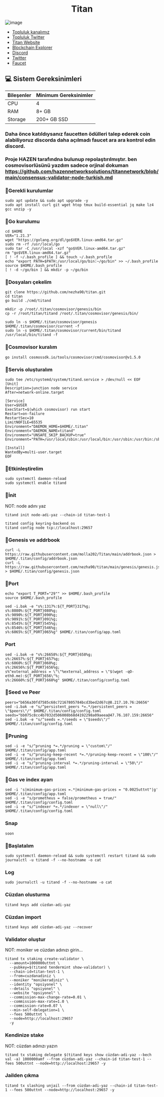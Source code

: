 <h1 align="center"> Titan </h1>



![image](https://github.com/molla202/Titan/assets/91562185/381f7d35-6421-43b0-9fcd-3b67be169410)




 * [Topluluk kanalımız](https://t.me/corenodechat)<br>
 * [Topluluk Twitter](https://twitter.com/corenodeHQ)<br>
 * [Titan Website](https://titannet.io/)<br>
 * [Blockchain Explorer](https://explorers.titannet.io/en)<br>
 * [Discord](https://discord.com/invite/titannet)<br>
 * [Twitter](https://twitter.com/Titannet_dao)<br>
 * [Faucet](https://faucet.titannet.io/)<br>



## 💻 Sistem Gereksinimleri
| Bileşenler | Minimum Gereksinimler | 
| ------------ | ------------ |
| CPU |	4|
| RAM	| 8+ GB |
| Storage	| 200+ GB SSD |


### Daha önce katıldıysanız faucetten ödülleri talep ederek coin alabiliyoruz discorda daha açılmadı faucet ara ara kontrol edin discord.
### Proje HAZEN tarafındna bulunup repolaştırılmıştır. ben cosmovisorlüsünü yazdım sadece orjinal dokuman https://github.com/hazennetworksolutions/titannetwork/blob/main/consensus-validator-node-turkish.md
### 🚧Gerekli kurulumlar
```
sudo apt update && sudo apt upgrade -y
sudo apt install curl git wget htop tmux build-essential jq make lz4 gcc unzip -y
```

### 🚧Go kurulumu
```
cd $HOME
VER="1.21.3"
wget "https://golang.org/dl/go$VER.linux-amd64.tar.gz"
sudo rm -rf /usr/local/go
sudo tar -C /usr/local -xzf "go$VER.linux-amd64.tar.gz"
rm "go$VER.linux-amd64.tar.gz"
[ ! -f ~/.bash_profile ] && touch ~/.bash_profile
echo "export PATH=$PATH:/usr/local/go/bin:~/go/bin" >> ~/.bash_profile
source $HOME/.bash_profile
[ ! -d ~/go/bin ] && mkdir -p ~/go/bin
```
### 🚧Dosyaları çekelim
```
git clone https://github.com/nezha90/titan.git
cd titan
go build ./cmd/titand
```
```
mkdir -p /root/.titan/cosmovisor/genesis/bin
cp -r /root/titan/titand /root/.titan/cosmovisor/genesis/bin/
```
```
sudo ln -s $HOME/.titan/cosmovisor/genesis $HOME/.titan/cosmovisor/current -f
sudo ln -s $HOME/.titan/cosmovisor/current/bin/titand /usr/local/bin/titand -f
```
### 🚧Cosmovisor kuralım
```
go install cosmossdk.io/tools/cosmovisor/cmd/cosmovisor@v1.5.0
```
### 🚧Servis oluşturalım
```
sudo tee /etc/systemd/system/titand.service > /dev/null << EOF
[Unit]
Description=junction node service
After=network-online.target

[Service]
User=$USER
ExecStart=$(which cosmovisor) run start
Restart=on-failure
RestartSec=10
LimitNOFILE=65535
Environment="DAEMON_HOME=$HOME/.titan"
Environment="DAEMON_NAME=titand"
Environment="UNSAFE_SKIP_BACKUP=true"
Environment="PATH=/usr/local/sbin:/usr/local/bin:/usr/sbin:/usr/bin:/sbin:/bin:/usr/games:/usr/local/games:/snap/bin:$HOME/.titan/cosmovisor/current/bin"

[Install]
WantedBy=multi-user.target
EOF
```
### 🚧Etkinleştirelim
```
sudo systemctl daemon-reload
sudo systemctl enable titand
```
### 🚧İnit
NOT: node adını yaz
```
titand init node-adi-yaz --chain-id titan-test-1
```
```
titand config keyring-backend os
titand config node tcp://localhost:29657
```
### 🚧Genesis ve addrbook
```
curl -L https://raw.githubusercontent.com/molla202/Titan/main/addrbook.json > $HOME/.titan/config/addrbook.json
curl -L https://raw.githubusercontent.com/nezha90/titan/main/genesis/genesis.json > $HOME/.titan/config/genesis.json
```
### 🚧Port
```
echo "export T_PORT="29"" >> $HOME/.bash_profile
source $HOME/.bash_profile
```
```
sed -i.bak -e "s%:1317%:${T_PORT}317%g;
s%:8080%:${T_PORT}080%g;
s%:9090%:${T_PORT}090%g;
s%:9091%:${T_PORT}091%g;
s%:8545%:${T_PORT}545%g;
s%:8546%:${T_PORT}546%g;
s%:6065%:${T_PORT}065%g" $HOME/.titan/config/app.toml
```
### Port
```
sed -i.bak -e "s%:26658%:${T_PORT}658%g;
s%:26657%:${T_PORT}657%g;
s%:6060%:${T_PORT}060%g;
s%:26656%:${T_PORT}656%g;
s%^external_address = \"\"%external_address = \"$(wget -qO- eth0.me):${T_PORT}656\"%;
s%:26660%:${T_PORT}660%g" $HOME/.titan/config/config.toml
```
### 🚧Seed ve Peer
```
peers="b656a30fd7585c68c72167805784bcd3bed2d67c@8.217.10.76:26656"
sed -i.bak -e "s/^persistent_peers *=.*/persistent_peers = \"$peers\"/" $HOME/.titan/config/config.toml
seeds="bb075c8cc4b7032d506008b68d4192298a09aeea@47.76.107.159:26656"
sed -i.bak -e "s/^seeds =.*/seeds = \"$seeds\"/" $HOME/.titan/config/config.toml

```

### 🚧Pruning
```
sed -i -e "s/^pruning *=.*/pruning = \"custom\"/" $HOME/.titan/config/app.toml
sed -i -e "s/^pruning-keep-recent *=.*/pruning-keep-recent = \"100\"/" $HOME/.titan/config/app.toml
sed -i -e "s/^pruning-interval *=.*/pruning-interval = \"50\"/" $HOME/.titan/config/app.toml
```
### 🚧Gas ve index ayarı
```
sed -i 's|minimum-gas-prices =.*|minimum-gas-prices = "0.0025uttnt"|g' $HOME/.titan/config/app.toml
sed -i -e "s/prometheus = false/prometheus = true/" $HOME/.titan/config/config.toml
sed -i -e "s/^indexer *=.*/indexer = \"null\"/" $HOME/.titan/config/config.toml
```
### Snap 
```
soon
```
### 🚧Başlatalım
```
sudo systemctl daemon-reload && sudo systemctl restart titand && sudo journalctl -u titand -f --no-hostname -o cat
```
### Log
```
sudo journalctl -u titand -f --no-hostname -o cat
```
### Cüzdan olusturma
```
titand keys add cüzdan-adi-yaz
```
### Cüzdan import
```
titand keys add cüzdan-adi-yaz --recover
```
### Validator oluştur
NOT: moniker ve cüzdan adınızı girin...
```
titand tx staking create-validator \
  --amount=1000000uttnt \
  --pubkey=$(titand tendermint show-validator) \
  --chain-id=titan-test-1 \
  --from=cuzdanadiniz \
  --moniker "monikeradiniz" \
  --identity "opsiyonel" \
  --details "opsiyonel" \
  --website "opsiyonel" \
  --commission-max-change-rate=0.01 \
  --commission-max-rate=1.0 \
  --commission-rate=0.07 \
  --min-self-delegation=1 \
  --fees 500uttnt \
  --node=http://localhost:29657
  -y
```
### Kendinize stake
NOT: cüzdan adınızı yazın
```
titand tx staking delegate $(titand keys show cüzdan-adi-yaz --bech val -a) 1000000amf --from cüzdan-adi-yaz --chain-id titan-test-1 --fees 500uttnt --node=http://localhost:29657 -y
```
### Jailden çıkma
```
titand tx slashing unjail --from cüzdan-adi-yaz --chain-id titan-test-1 --fees 500uttnt --node=http://localhost:29657 -y
```





